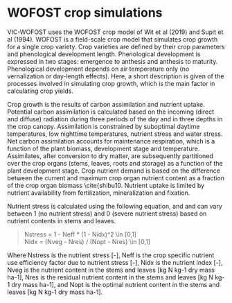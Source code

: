 # WOFOST crop simulations

VIC-WOFOST uses the WOFOST crop model of Wit et al (2019) and Supit et al (1994). WOFOST is a field-scale crop model that simulates crop growth for a single crop variety. Crop varieties are defined by their crop parameters and phenological development length. Phenological development is expressed in two stages: emergence to anthesis and anthesis to maturity. Phenological development depends on air temperature only (no vernalization or day-length effects). Here, a short description is given of the processes involved in simulating crop growth, which is the main factor in calculating crop yields.

Crop growth is the results of carbon assimilation and nutrient uptake.
Potential carbon assimilation is calculated based on the incoming (direct and diffuse) radiation during three periods of the day and in three depths in the crop canopy.
Assimilation is constrained by suboptimal daytime temperatures, low nighttime temperatures, nutrient stress and water stress. 
Net carbon assimilation accounts for maintenance respiration, which is a function of the plant biomass, development stage and temperature. Assimilates, after conversion to dry matter, are subsequently partitioned over the crop organs (stems, leaves, roots and storage) as a function of the plant development stage.
Crop nutrient demand is based on the difference between the current and maximum crop organ nutrient content as a fraction of the crop organ biomass \cite{shibu10. Nutrient uptake is limited by nutrient availability from fertilization, mineralization and fixation.

Nutrient stress is calculated using the following equation, and and can vary between 1 (no nutrient stress) and 0 (severe nutrient stress) based on nutrient contents in stems and leaves.

> Nstress = 1 - Neff * (1 - Nidx)^2  \in [0,1]   
> Nidx = (Nveg - Nres) / (Nopt - Nres) \in [0,1]   

Where Nstress is the nutrient stress [-], Neff is the crop specific nutrient use efficiency factor due to nutrient stress [-], Nidx is the nutrient index [-], Nveg is the nutrient content in the stems and leaves [kg N kg-1 dry mass ha-1], Nres is the residual nutrient content in the stems and leaves [kg N kg-1 dry mass ha-1], and Nopt is the optimal nutrient content in the stems and leaves [kg N kg-1 dry mass ha-1].
